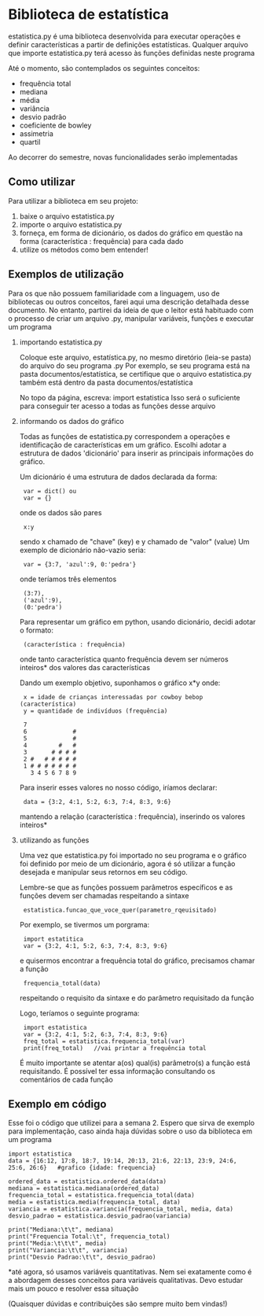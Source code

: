 # Biblioteca de estatística
estatistica.py é uma biblioteca desenvolvida para executar operações e definir características a partir de
definições estatísticas. Qualquer arquivo que importe estatistica.py terá acesso às funções definidas neste
programa

Até o momento, são contemplados os seguintes conceitos:
* frequência total
* mediana
* média
* variância
* desvio padrão
* coeficiente de bowley
* assimetria
* quartil

Ao decorrer do semestre, novas funcionalidades serão implementadas



## Como utilizar
Para utilizar a biblioteca em seu projeto:
1. baixe o arquivo estatistica.py
2. importe o arquivo estatistica.py
3. forneça, em forma de dicionário, os dados do gráfico em questão 
    na forma (característica : frequência) para cada dado
4. utilize os métodos como bem entender!



## Exemplos de utilização
Para os que não possuem familiaridade com a linguagem, uso de bibliotecas
ou outros conceitos, farei aqui uma descrição detalhada desse documento.
No entanto, partirei da ideia de que o leitor está habituado com o processo
de criar um arquivo .py, manipular variáveis, funções e executar um 
programa

1. importando estatistica.py
    
    Coloque este arquivo, estatística.py, no mesmo diretório (leia-se pasta)
    do arquivo do seu programa .py
        Por exemplo, se seu programa está na pasta documentos/estatística, se
        certifique que o arquivo estatistica.py também está dentro da pasta
        documentos/estatística
    
    No topo da página, escreva:
        import estatistica
    Isso será o suficiente para conseguir ter acesso a todas as funções desse
    arquivo

2. informando os dados do gráfico
    
    Todas as funções de estatistica.py correspondem a operações e identificação
    de características em um gráfico. Escolhi adotar a estrutura de dados 
    'dicionário' para inserir as principais informações do gráfico.

    Um dicionário é uma estrutura de dados declarada da forma:
    
        var = dict() ou
        var = {}
        
    onde os dados são pares 
    
        x:y
        
    sendo x chamado de "chave" (key) e y chamado de "valor" (value)
    Um exemplo de dicionário não-vazio seria:
    
        var = {3:7, 'azul':9, 0:'pedra'}  
        
    onde teríamos três elementos
    
        (3:7),
        ('azul':9),
        (0:'pedra')

    Para representar um gráfico em python, usando dicionário, decidi
    adotar o formato:
    
        (característica : frequência)
        
    onde tanto característica quanto frequência devem ser números
    inteiros* dos valores das características

    Dando um exemplo objetivo, suponhamos o gráfico x*y onde:
    
        x = idade de crianças interessadas por cowboy bebop (característica)
        y = quantidade de indivíduos (frequência)
 
        7
        6             #
        5             #
        4         #   #
        3       # # # #
        2 #   # # # # #
        1 # # # # # # #
          3 4 5 6 7 8 9

    Para inserir esses valores no nosso código, iríamos declarar:
    
        data = {3:2, 4:1, 5:2, 6:3, 7:4, 8:3, 9:6}
        
    mantendo a relação (característica : frequência), inserindo os
    valores inteiros*

3. utilizando as funções
    
    Uma vez que estatistica.py foi importado no seu programa e o
    gráfico foi definido por meio de um dicionário, agora é só utilizar
    a função desejada e manipular seus retornos em seu código.

    Lembre-se que as funções possuem parâmetros específicos e as
    funções devem ser chamadas respeitando a sintaxe
    
        estatistica.funcao_que_voce_quer(parametro_rqeuisitado)

    Por exemplo, se tivermos um porgrama:
    
        import estatitica
        var = {3:2, 4:1, 5:2, 6:3, 7:4, 8:3, 9:6}
        
    e quisermos encontrar a frequência total do gráfico, precisamos
    chamar a função 
    
        frequencia_total(data)
        
    respeitando o requisito da sintaxe e do parâmetro requisitado da
    função
    
    Logo, teríamos o seguinte programa:
    
        import estatistica
        var = {3:2, 4:1, 5:2, 6:3, 7:4, 8:3, 9:6}
        freq_total = estatistica.frequencia_total(var)
        print(freq_total)   //vai printar a frequência total
    
    É muito importante se atentar a(os) qual(is) parâmetro(s) a função
    está requisitando. É possível ter essa informação consultando os
    comentários de cada função



## Exemplo em código
Esse foi o código que utilizei para a semana 2. Espero que sirva
de exemplo para implementação, caso ainda haja dúvidas sobre o uso
da biblioteca em um programa
    
    import estatistica
    data = {16:12, 17:8, 18:7, 19:14, 20:13, 21:6, 22:13, 23:9, 24:6, 25:6, 26:6}   #grafico {idade: frequencia}

    ordered_data = estatistica.ordered_data(data)
    mediana = estatistica.mediana(ordered_data)
    frequencia_total = estatistica.frequencia_total(data)
    media = estatistica.media(frequencia_total, data)
    variancia = estatistica.variancia(frequencia_total, media, data)
    desvio_padrao = estatistica.desvio_padrao(variancia)

    print("Mediana:\t\t", mediana)
    print("Frequencia Total:\t", frequencia_total)
    print("Media:\t\t\t", media)
    print("Variancia:\t\t", variancia)
    print("Desvio Padrao:\t\t", desvio_padrao)


   *até agora, só usamos variáveis quantitativas. Nem sei exatamente
   como é a abordagem desses conceitos para variáveis qualitativas.
   Devo estudar mais um pouco e resolver essa situação
   
   (Quaisquer dúvidas e contribuições são sempre muito bem vindas!)
